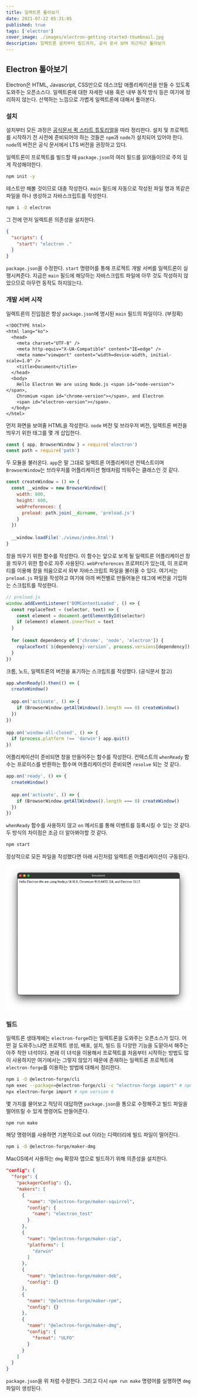 ```yaml
---
title: 일렉트론 톺아보기
date: 2021-07-22 05:31:05
published: true
tags: ['electron']
cover_image: ./images/electron-getting-started-thumbnail.jpg
description: 일렉트론 설치부터 빌드까지, 공식 문서 보며 차근차근 톺아보기
---
```


## Electron 톺아보기

Electron은 HTML, Javascript, CSS만으로 데스크탑 애플리케이션을 만들 수 있도록 도와주는 오픈소스다. 일렉트론에 대한 자세한 내용 혹은 내부 동작 방식 등은 여기에 정리하지 않는다. 산책하는 느낌으로 가볍게 일렉트론에 대해서 톺아본다.

### 설치

설치부터 모든 과정은 [공식문서 퀵 스타트 튜토리얼](https://www.electronjs.org/docs/tutorial/quick-start)을 따라 정리한다. 설치 및 프로젝트를 시작하기 전 사전에 준비되어야 하는 것들은 `npm`과 `node`가 설치되어 있어야 한다. `node`의 버전은 공식 문서에서 LTS 버전을 권장하고 있다.

일렉트론이 프로젝트를 빌드할 때 `package.json`의 여러 필드를 읽어들이므로 주의 깊게 작성해야한다.

```sh
npm init -y
```

테스트만 해볼 것이므로 대충 작성한다. `main` 필드에 자동으로 작성된 파일 명과 똑같은 파일을 하나 생성하고 자바스크립트를 작성한다.

```sh
npm i -D electron
```

그 전에 먼저 일렉트론 의존성을 설치한다.

```json
{
  "scripts": {
    "start": "electron ."
  }
}
```

`package.json`을 수정한다. `start` 명령어를 통해 프로젝트 개발 서버를 일렉트론이 실행시켜준다. 지금은 `main` 필드에 해당하는 자바스크립트 파일에 아무 것도 작성하지 않았으므로 아무런 동작도 하지않는다.

### 개발 서버 시작

일렉트론의 진입점은 항상 `package.json`에 명시된 `main` 필드의 파일이다. (부정확)

```vue
<!DOCTYPE html>
<html lang="ko">
  <head>
    <meta charset="UTF-8" />
    <meta http-equiv="X-UA-Compatible" content="IE=edge" />
    <meta name="viewport" content="width=device-width, initial-scale=1.0" />
    <title>Document</title>
  </head>
  <body>
    Hello Electron We are using Node.js <span id="node-version"></span>,
    Chromium <span id="chrome-version"></span>, and Electron
    <span id="electron-version"></span>.
  </body>
</html>
```

먼저 화면을 보여줄 HTML을 작성한다. `node` 버전 및 브라우저 버전, 일렉트론 버전을 띄우기 위한 태그를 몇 개 삽입한다.

```js
const { app, BrowserWindow } = require('electron')
const path = require('path')
```

두 모듈을 불러온다. `app`은 말 그대로 일렉트론 어플리케이션 컨텍스트이며 `BrowserWindow`는 브라우저를 어플리케이션 형태처럼 띄워주는 클래스인 것 같다.

```js
const createWindow = () => {
  const __window = new BrowserWindow({
    width: 800,
    height: 600,
    webPreferences: {
      preload: path.join(__dirname, 'preload.js')
    }
  })

  __window.loadFile('./views/index.html')
}
```

창을 띄우기 위한 함수를 작성한다. 이 함수는 앞으로 보게 될 일렉트론 어플리케이션 창을 띄우기 위한 함수로 자주 사용된다. `webPreferences` 프로퍼티가 있는데, 이 프로퍼티를 이용해 창을 띄움으로서 외부 자바스크립트 파일을 불러올 수 있다. 여기서는 `preload.js` 파일을 작성하고 여기에 아까 버전별로 만들어놓은 태그에 버전을 기입하는 스크립트를 작성한다.

```js
// preload.js
window.addEventListener('DOMContentLoaded', () => {
  const replaceText = (selector, text) => {
    const element = document.getElementById(selector)
    if (element) element.innerText = text
  }

  for (const dependency of ['chrome', 'node', 'electron']) {
    replaceText(`${dependency}-version`, process.versions[dependency])
  }
})
```

크롬, 노드, 일렉트론의 버전을 표기하는 스크립트를 작성했다. (공식문서 참고)

```js
app.whenReady().then(() => {
  createWindow()

  app.on('activate', () => {
    if (BrowserWindow.getAllWindows().length === 0) createWindow()
  })
})

app.on('window-all-closed', () => {
  if (process.platform !== 'darwin') app.quit()
})
```

어플리케이션이 준비되면 창을 만들어주는 함수를 작성한다. 컨텍스트의 `whenReady` 함수는 프로미스를 반환하는 함수며 어플리케이션이 준비되면 `resolve` 되는 것 같다.

```js
app.on('ready', () => {
  createWindow()

  app.on('activate', () => {
    if (BrowserWindow.getAllWindows().length === 0) createWindow()
  })
})
```

`whenReady` 함수를 사용하지 않고 `on` 메서드를 통해 이벤트를 등록시킬 수 있는 것 같다. 두 방식의 차이점은 조금 더 알아봐야할 것 같다.

```sh
npm start
```

정상적으로 모든 파일을 작성했다면 아래 사진처럼 일렉트론 어플리케이션이 구동된다.

![Electron Example](./images/electron-getting-started-1.png)

### 빌드

일렉트론 생태계에는 `electron-forge`라는 일렉트론을 도와주는 오픈소스가 있다. 어떤 걸 도와주느냐면 프로젝트 생성, 배포, 설치, 빌드 등 다양한 기능을 도맡아서 해주는 아주 착한 녀석이다. 본래 이 녀석을 이용해서 프로젝트를 처음부터 시작하는 방법도 많이 사용하지만 여기에서는 그렇지 않았기 때문에 존재하는 일렉트론 프로젝트에 `electron-forge`를 이용하는 방법에 대해서 정리한다.

```sh
npm i -D @electron-forge/cli
npm exec --package=@electron-forge/cli -c "electron-forge import" # npm version >= 7
npx electron-forge import # npm version 6
```

몇 가지를 물어보고 적당히 대답하면 `package.json`을 통으로 수정해주고 빌드 파일을 떨어뜨릴 수 있게 명령어도 만들어준다.

```sh
npm run make
```

해당 명령어를 사용하면 기본적으로 out 이라는 디렉터리에 빌드 파일이 떨어진다.

```sh
npm i -D @electron-forge/maker-dmg
```

MacOS에서 사용하는 `dmg` 확장자 앱으로 빌드하기 위해 의존성을 설치한다.

```json
"config": {
  "forge": {
    "packagerConfig": {},
    "makers": [
      {
        "name": "@electron-forge/maker-squirrel",
        "config": {
          "name": "electron_test"
        }
      },
      {
        "name": "@electron-forge/maker-zip",
        "platforms": [
          "darwin"
        ]
      },
      {
        "name": "@electron-forge/maker-deb",
        "config": {}
      },
      {
        "name": "@electron-forge/maker-rpm",
        "config": {}
      },
      {
        "name": "@electron-forge/maker-dmg",
        "config": {
          "format": "ULFO"
        }
      }
    ]
  }
}
```

`package.json`을 위 처럼 수정한다. 그리고 다시 `npm run make` 명령어를 실행하면 `dmg` 파일이 생성된다.
